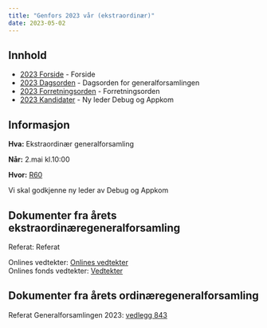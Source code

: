 ```yaml
---
title: "Genfors 2023 vår (ekstraordinær)"
date: 2023-05-02
---
```


## Innhold
* [2023 Forside](https://wiki.online.ntnu.no/generalforsamlinger/2023-v-ekstraordinaer)   - Forside
* [2023 Dagsorden](https://wiki.online.ntnu.no/generalforsamlinger/2023-v-ekstraordinaer/dagsorden-23) - Dagsorden for generalforsamlingen
* [2023 Forretningsorden](https://wiki.online.ntnu.no/generalforsamlinger/2023-v-ekstraordinaer/forretningsorden-2023) - Forretningsorden
* [2023 Kandidater](https://wiki.online.ntnu.no/generalforsamlinger/2023-v-ekstraordinaer/valg) - Ny leder Debug og Appkom
## Informasjon

**Hva:** Ekstraordinær generalforsamling

**Når:** 2.mai kl.10:00

**Hvor:** [R60](https://use.mazemap.com/#v=1&center=10.406884,63.415779&zoom=18&zlevel=3&campusid=1&sharepoitype=poi&sharepoi=7074)

Vi skal godkjenne ny leder av Debug og Appkom

## Dokumenter fra årets ekstraordinæregeneralforsamling

Referat: Referat

Onlines vedtekter: [Onlines vedtekter](https://github.com/dotkom/Onlines_Vedtekter/blob/master/vedtekter.adoc)  
Onlines fonds vedtekter: [Vedtekter](https://github.com/dotkom/Onlines_Fond_Vedtekter)

## Dokumenter fra årets ordinæregeneralforsamling
Referat Generalforsamlingen 2023: [vedlegg 843](https://wiki.online.ntnu.no/attachments/843-Referat_Onlines_generalforsamlingV2023.pdf)